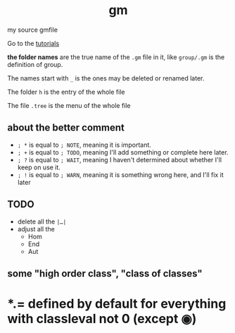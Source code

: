 <h1> <center> gm </center> </h1>

my source gmfile

Go to the [tutorials](https://github.com/GiacomoZheng/gm/wiki)

**the folder names** are the true name of the `.gm` file in it, like `group/.gm` is the definition of group.

The names start with `_` is the ones may be deleted or renamed later.

The folder `h` is the entry of the whole file

The file `.tree` is the menu of the whole file

## about the better comment
* `; *` is equal to `; NOTE`, meaning it is important.
* `; +` is equal to `; TODO`, meaning I'll add something or complete here later.
* `; ?` is equal to `; WAIT`, meaning I haven't determined about whether I'll keep on use it.
* `; !` is equal to `; WARN`, meaning it is something wrong here, and I'll fix it later

## TODO
* delete all the `|…|`
* adjust all the
    - Hom
    - End
    - Aut
<!-- * adjust relation into generaler function  -->
<!-- * create a `space` class as the superclass of `group`, `topological_space`. -->


## some "high order class", "class of classes"
    

# *.= defined by default for everything with classleval not 0 (except ◉)